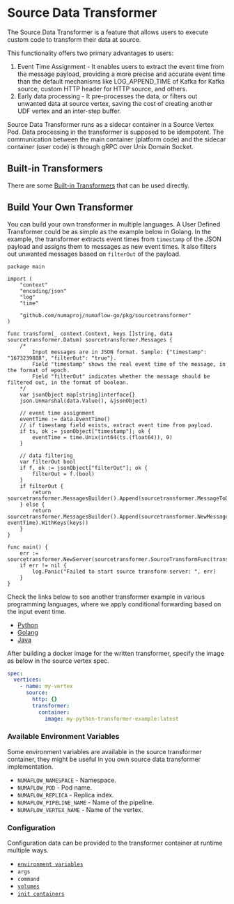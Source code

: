 # Source Data Transformer

The Source Data Transformer is a feature that allows users to execute custom code to transform their data at source.

This functionality offers two primary advantages to users:

1. Event Time Assignment - It enables users to extract the event time from the message payload, providing a more precise and accurate event time than the default mechanisms like LOG_APPEND_TIME of Kafka for Kafka source, custom HTTP header for HTTP source, and others.
2. Early data processing - It pre-processes the data, or filters out unwanted data at source vertex, saving the cost of creating another UDF vertex and an inter-step buffer.

Source Data Transformer runs as a sidecar container in a Source Vertex Pod. Data processing in the transformer is supposed to be idempotent.
The communication between the main container (platform code) and the sidecar container (user code) is through gRPC over Unix Domain Socket.

## Built-in Transformers

There are some [Built-in Transformers](builtin-transformers/README.md) that can be used directly.

## Build Your Own Transformer

You can build your own transformer in multiple languages. A User Defined Transformer could be as simple as the example below in Golang.
In the example, the transformer extracts event times from `timestamp` of the JSON payload and assigns them to messages as new event times. It also filters out unwanted messages based on `filterOut` of the payload.

```golang
package main

import (
	"context"
	"encoding/json"
	"log"
	"time"

	"github.com/numaproj/numaflow-go/pkg/sourcetransformer"
)

func transform(_ context.Context, keys []string, data sourcetransformer.Datum) sourcetransformer.Messages {
	/*
		Input messages are in JSON format. Sample: {"timestamp": "1673239888", "filterOut": "true"}.
		Field "timestamp" shows the real event time of the message, in the format of epoch.
		Field "filterOut" indicates whether the message should be filtered out, in the format of boolean.
	*/
	var jsonObject map[string]interface{}
	json.Unmarshal(data.Value(), &jsonObject)

	// event time assignment
	eventTime := data.EventTime()
	// if timestamp field exists, extract event time from payload.
	if ts, ok := jsonObject["timestamp"]; ok {
		eventTime = time.Unix(int64(ts.(float64)), 0)
	}

	// data filtering
	var filterOut bool
	if f, ok := jsonObject["filterOut"]; ok {
		filterOut = f.(bool)
	}
	if filterOut {
		return sourcetransformer.MessagesBuilder().Append(sourcetransformer.MessageToDrop(eventTime))
	} else {
		return sourcetransformer.MessagesBuilder().Append(sourcetransformer.NewMessage(data.Value(), eventTime).WithKeys(keys))
	}
}

func main() {
	err := sourcetransformer.NewServer(sourcetransformer.SourceTransformFunc(transform)).Start(context.Background())
	if err != nil {
		log.Panic("Failed to start source transform server: ", err)
	}
}
```

Check the links below to see another transformer example in various programming languages, where we apply conditional forwarding based on the input event time.

- [Python](https://github.com/numaproj/numaflow-python/tree/main/examples/sourcetransform/event_time_filter)
- [Golang](https://github.com/numaproj/numaflow-go/tree/main/pkg/sourcetransformer/examples/event_time_filter)
- [Java](https://github.com/numaproj/numaflow-java/tree/main/examples/src/main/java/io/numaproj/numaflow/examples/sourcetransformer/eventtimefilter)

After building a docker image for the written transformer, specify the image as below in the source vertex spec.

```yaml
spec:
  vertices:
    - name: my-vertex
      source:
        http: {}
        transformer:
          container:
            image: my-python-transformer-example:latest
```

### Available Environment Variables

Some environment variables are available in the source transformer container, they might be useful in you own source data transformer implementation.

- `NUMAFLOW_NAMESPACE` - Namespace.
- `NUMAFLOW_POD` - Pod name.
- `NUMAFLOW_REPLICA` - Replica index.
- `NUMAFLOW_PIPELINE_NAME` - Name of the pipeline.
- `NUMAFLOW_VERTEX_NAME` - Name of the vertex.

### Configuration

Configuration data can be provided to the transformer container at runtime multiple ways.

- [`environment variables`](../../reference/configuration/environment-variables.md)
- `args`
- `command`
- [`volumes`](../../reference/configuration/volumes.md)
- [`init containers`](../../reference/configuration/init-containers.md)

